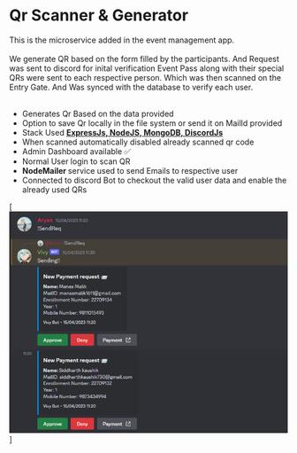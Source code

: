 <h1> Qr Scanner & Generator</h1>
This is the microservice added in the event management app.
<br> </br>
We generate QR based on the form filled by the participants. And Request was sent to discord for inital verification  
Event Pass along with their special QRs were sent to each respective person. Which was then scanned on the Entry Gate. And Was synced with the database to verify each user. 
<br> </br>
 <ul>
 <li> Generates Qr Based on the data provided </li>
 <li> Option to save Qr locally in the file system or send it on MailId provided </li>
 <li> Stack Used <u> <B>ExpressJs, NodeJS, MongoDB, DiscordJs </B> </u> </li>
 <li> When scanned automatically disabled already scanned qr code </li>
 <li> Admin Dashboard available ✅ </li>
 <li> Normal User login to scan QR </li>
 <li> <B>NodeMailer </B> service used to send Emails to respective user </li> 
 <li> Connected to discord Bot to checkout the valid user data and enable the already used QRs </li>

 </ul> 

[![](./req.png)]
